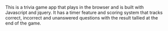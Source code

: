This is a trivia game app that plays in the browser and is built with Javascript and jquery.  It has a timer feature and scoring system that tracks correct, incorrect and unanswered questions with the result tallied at the end of the game.